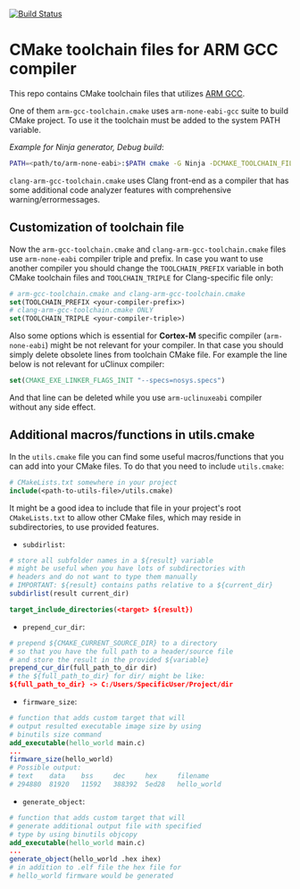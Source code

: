 [![Build Status](https://travis-ci.com/vpetrigo/arm-cmake-toolchains.svg?branch=master)](https://travis-ci.com/vpetrigo/arm-cmake-toolchains)

# CMake toolchain files for ARM GCC compiler

This repo contains CMake toolchain files that utilizes [ARM GCC](https://developer.arm.com/open-source/gnu-toolchain/gnu-rm).

One of them `arm-gcc-toolchain.cmake` uses `arm-none-eabi-gcc` suite to build CMake project. To use it the toolchain must 
be added to the system PATH variable.

*Example for Ninja generator, Debug build*:

```sh
PATH=<path/to/arm-none-eabi>:$PATH cmake -G Ninja -DCMAKE_TOOLCHAIN_FILE=arm-gcc-toolchain.cmake -DCMAKE_BUILD_TYPE=Debug
```

`clang-arm-gcc-toolchain.cmake` uses Clang front-end as a compiler that has some additional code analyzer 
features with comprehensive warning/errormessages.

## Customization of toolchain file

Now the `arm-gcc-toolchain.cmake` and `clang-arm-gcc-toolchain.cmake` files use `arm-none-eabi` compiler triple and prefix. In case
you want to use another compiler you should change the `TOOLCHAIN_PREFIX` variable in both CMake toolchain files and `TOOLCHAIN_TRIPLE` for
Clang-specific file only:

```cmake
# arm-gcc-toolchain.cmake and clang-arm-gcc-toolchain.cmake
set(TOOLCHAIN_PREFIX <your-compiler-prefix>)
# clang-arm-gcc-toolchain.cmake ONLY
set(TOOLCHAIN_TRIPLE <your-compiler-triple>)
```

Also some options which is essential for **Cortex-M** specific compiler (`arm-none-eabi`) might be not relevant for your compiler.
In that case you should simply delete obsolete lines from toolchain CMake file. For example the line below is not relevant for
uClinux compiler:

```cmake
set(CMAKE_EXE_LINKER_FLAGS_INIT "--specs=nosys.specs")
```

And that line can be deleted while you use `arm-uclinuxeabi` compiler without any side effect.

## Additional macros/functions in utils.cmake

In the `utils.cmake` file you can find some useful macros/functions that you can add into your CMake files. 
To do that you need to include `utils.cmake`:

```cmake
# CMakeLists.txt somewhere in your project
include(<path-to-utils-file>/utils.cmake)
```

It might be a good idea to include that file in your project's root `CMakeLists.txt` to allow other CMake files, 
which may reside in subdirectories, to use provided features.

- `subdirlist`:

```cmake
# store all subfolder names in a ${result} variable
# might be useful when you have lots of subdirectories with
# headers and do not want to type them manually
# IMPORTANT: ${result} contains paths relative to a ${current_dir}
subdirlist(result current_dir)

target_include_directories(<target> ${result})
```

- `prepend_cur_dir`:

```cmake
# prepend ${CMAKE_CURRENT_SOURCE_DIR} to a directory
# so that you have the full path to a header/source file
# and store the result in the provided ${variable}
prepend_cur_dir(full_path_to_dir dir)
# the ${full_path_to_dir} for dir/ might be like:
${full_path_to_dir} -> C:/Users/SpecificUser/Project/dir
```

- `firmware_size`:

```cmake
# function that adds custom target that will
# output resulted executable image size by using 
# binutils size command
add_executable(hello_world main.c)
...
firmware_size(hello_world)
# Possible output:
# text    data    bss     dec     hex     filename
# 294880  81920   11592   388392  5ed28   hello_world
```

- `generate_object`:

```cmake
# function that adds custom target that will
# generate additional output file with specified
# type by using binutils objcopy
add_executable(hello_world main.c)
...
generate_object(hello_world .hex ihex)
# in addition to .elf file the hex file for
# hello_world firmware would be generated
```
